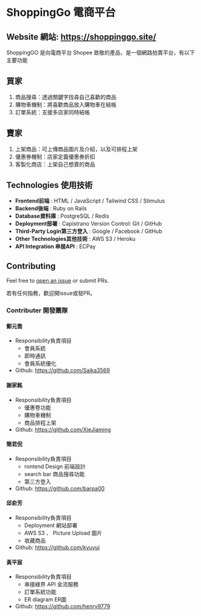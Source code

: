 # ShoppingGo 電商平台

## Website 網站: https://shoppinggo.site/

<!-- Demo video 示範影片: -->

<!-- ![ShoppingGO]](png) -->

ShoppingGO 是向電商平台 Shopee 致敬的產品，是一個網路拍賣平台，有以下主要功能
## 買家
1. 商品搜尋：透過關鍵字找尋自己喜歡的商品
2. 購物車機制：將喜歡商品放入購物車在結帳
3. 訂單系統：支援多店家同時結帳
## 賣家
1. 上架商品：可上傳商品圖片及介紹，以及可排程上架
2. 優惠券機制：店家定義優惠券折扣
3. 客製化商店：上架自己想賣的商品

## Technologies 使用技術
- **Frontend前端** : HTML / JavaScript / Tailwind CSS / Stimulus
- **Backend後端** : Ruby on Rails
- **Database資料庫** : PostgreSQL / Redis
- **Deployment部署** : Capistrano Version Control: Git / GitHub
- **Third-Party Login第三方登入** :  Google / Facebook / GitHub
- **Other Technologies其他技術** : AWS S3 / Heroku
- **API Integration 串接API** : ECPay

## Contributing

Feel free to [open an issue](https://github.com/5xruby-ecommerce/shoppinggo/issues/new) or submit PRs.

若有任何指教，歡迎開issue或發PR。

### Contributer 開發團隊

#### 鄭元喬
- Responsibility負責項目
  - 會員系統
  - 即時通訊
  - 會員系統優化
- Github: https://github.com/Saika3569

#### 謝家銘
- Responsibility負責項目
  - 優惠卷功能
  - 購物車機制
  - 商品排程上架
- Github: https://github.com/XieJiaming

#### 簡君倪
- Responsibility負責項目
  - rontend Design 前端設計
  - search bar 商品搜尋功能
  - 第三方登入
- Github: https://github.com/barpa00

#### 邱俞芳
- Responsibility負責項目
  - Deployment 網站部署
  - AWS S3 、 Picture Upload 圖片
  - 收藏商品
- Github: https://github.com/kyuyui

#### 黃平宸
- Responsibility負責項目
  - 串接綠界 API 金流服務
  - 訂單系統功能
  - ER diagram ER圖
- Github: https://github.com/henry9779
